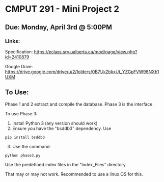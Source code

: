 # CMPUT 291 - Mini Project 2
## Due: Monday, April 3rd @ 5:00PM
### Links:
Specification: https://eclass.srv.ualberta.ca/mod/page/view.php?id=2410879

Google Drive: https://drive.google.com/drive/u/2/folders/0B7Uk2bkxUt_YZGpFVW96NXh1UXM

## To Use:
Phase 1 and 2 extract and compile the database. Phase 3 is the interface.

To use Phase 3:

1. Install Python 3 (any version should work)
2. Ensure you have the "bsddb3" dependency. Use 
````
pip install bsddb3
````
3. Use the command:
````
python phase3.py
````

Use the predefined index files in the "Index_Files" directory. 

That may or may not work. Recommended to use a linux OS for this.